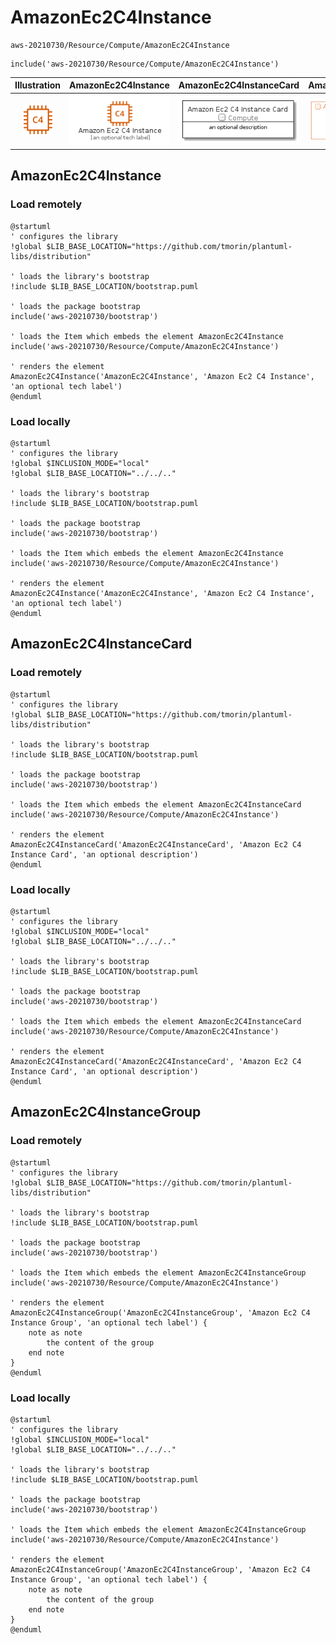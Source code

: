 # AmazonEc2C4Instance


```text
aws-20210730/Resource/Compute/AmazonEc2C4Instance
```

```text
include('aws-20210730/Resource/Compute/AmazonEc2C4Instance')
```



| Illustration | AmazonEc2C4Instance | AmazonEc2C4InstanceCard | AmazonEc2C4InstanceGroup |
| :---: | :---: | :---: | :---: |
| ![illustration for Illustration](../../../aws-20210730/Resource/Compute/AmazonEc2C4Instance.png) | ![illustration for AmazonEc2C4Instance](../../../aws-20210730/Resource/Compute/AmazonEc2C4Instance.Local.png) | ![illustration for AmazonEc2C4InstanceCard](../../../aws-20210730/Resource/Compute/AmazonEc2C4InstanceCard.Local.png) | ![illustration for AmazonEc2C4InstanceGroup](../../../aws-20210730/Resource/Compute/AmazonEc2C4InstanceGroup.Local.png) |




## AmazonEc2C4Instance

### Load remotely
```plantuml
@startuml
' configures the library
!global $LIB_BASE_LOCATION="https://github.com/tmorin/plantuml-libs/distribution"

' loads the library's bootstrap
!include $LIB_BASE_LOCATION/bootstrap.puml

' loads the package bootstrap
include('aws-20210730/bootstrap')

' loads the Item which embeds the element AmazonEc2C4Instance
include('aws-20210730/Resource/Compute/AmazonEc2C4Instance')

' renders the element
AmazonEc2C4Instance('AmazonEc2C4Instance', 'Amazon Ec2 C4 Instance', 'an optional tech label')
@enduml
```

### Load locally
```plantuml
@startuml
' configures the library
!global $INCLUSION_MODE="local"
!global $LIB_BASE_LOCATION="../../.."

' loads the library's bootstrap
!include $LIB_BASE_LOCATION/bootstrap.puml

' loads the package bootstrap
include('aws-20210730/bootstrap')

' loads the Item which embeds the element AmazonEc2C4Instance
include('aws-20210730/Resource/Compute/AmazonEc2C4Instance')

' renders the element
AmazonEc2C4Instance('AmazonEc2C4Instance', 'Amazon Ec2 C4 Instance', 'an optional tech label')
@enduml
```

## AmazonEc2C4InstanceCard

### Load remotely
```plantuml
@startuml
' configures the library
!global $LIB_BASE_LOCATION="https://github.com/tmorin/plantuml-libs/distribution"

' loads the library's bootstrap
!include $LIB_BASE_LOCATION/bootstrap.puml

' loads the package bootstrap
include('aws-20210730/bootstrap')

' loads the Item which embeds the element AmazonEc2C4InstanceCard
include('aws-20210730/Resource/Compute/AmazonEc2C4Instance')

' renders the element
AmazonEc2C4InstanceCard('AmazonEc2C4InstanceCard', 'Amazon Ec2 C4 Instance Card', 'an optional description')
@enduml
```

### Load locally
```plantuml
@startuml
' configures the library
!global $INCLUSION_MODE="local"
!global $LIB_BASE_LOCATION="../../.."

' loads the library's bootstrap
!include $LIB_BASE_LOCATION/bootstrap.puml

' loads the package bootstrap
include('aws-20210730/bootstrap')

' loads the Item which embeds the element AmazonEc2C4InstanceCard
include('aws-20210730/Resource/Compute/AmazonEc2C4Instance')

' renders the element
AmazonEc2C4InstanceCard('AmazonEc2C4InstanceCard', 'Amazon Ec2 C4 Instance Card', 'an optional description')
@enduml
```

## AmazonEc2C4InstanceGroup

### Load remotely
```plantuml
@startuml
' configures the library
!global $LIB_BASE_LOCATION="https://github.com/tmorin/plantuml-libs/distribution"

' loads the library's bootstrap
!include $LIB_BASE_LOCATION/bootstrap.puml

' loads the package bootstrap
include('aws-20210730/bootstrap')

' loads the Item which embeds the element AmazonEc2C4InstanceGroup
include('aws-20210730/Resource/Compute/AmazonEc2C4Instance')

' renders the element
AmazonEc2C4InstanceGroup('AmazonEc2C4InstanceGroup', 'Amazon Ec2 C4 Instance Group', 'an optional tech label') {
    note as note
        the content of the group
    end note
}
@enduml
```

### Load locally
```plantuml
@startuml
' configures the library
!global $INCLUSION_MODE="local"
!global $LIB_BASE_LOCATION="../../.."

' loads the library's bootstrap
!include $LIB_BASE_LOCATION/bootstrap.puml

' loads the package bootstrap
include('aws-20210730/bootstrap')

' loads the Item which embeds the element AmazonEc2C4InstanceGroup
include('aws-20210730/Resource/Compute/AmazonEc2C4Instance')

' renders the element
AmazonEc2C4InstanceGroup('AmazonEc2C4InstanceGroup', 'Amazon Ec2 C4 Instance Group', 'an optional tech label') {
    note as note
        the content of the group
    end note
}
@enduml
```

